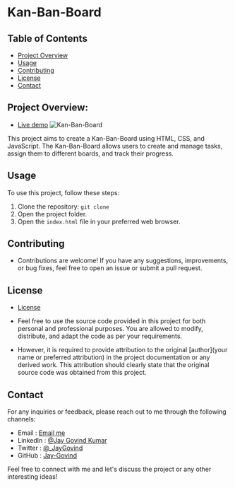 # Kan-Ban-Board

## Table of Contents
- [Project Overview](#project-overview)
- [Usage](#usage)
- [Contributing](#contributing)
- [License](#license)
- [Contact](#contact)

## Project Overview: 
- [Live demo](https://jay-govind-kumar.github.io/chai-cohort/projects/Kan-Ban-Board/)
 ![Kan-Ban-Board]()

This project aims to create a Kan-Ban-Board using HTML, CSS, and JavaScript. The Kan-Ban-Board allows users to create and manage tasks, assign them to different boards, and track their progress.


## Usage
To use this project, follow these steps:

1. Clone the repository: `git clone `
2. Open the project folder.
3. Open the `index.html` file in your preferred web browser.


## Contributing
- Contributions are welcome! If you have any suggestions, improvements, or bug fixes, feel free to open an issue or submit a pull request.


## License
- [License](./LICENSE)
- Feel free to use the source code provided in this project for both personal and professional purposes. You are allowed to modify, distribute, and adapt the code as per your requirements.

- However, it is required to provide attribution to the original [author](your name or preferred attribution) in the project documentation or any derived work. This attribution should clearly state that the original source code was obtained from this project.


## Contact
For any inquiries or feedback, please reach out to me through the following channels:

- Email     : [Email me](mailto:govind.iq@gmail.com)
- LinkedIn  : [@Jay Govind Kumar](https://www.linkedin.com/in/govind-jay)
- Twitter   : [@_JayGovind](https://twitter.com/_JayGovind)
- GitHub    : [Jay-Govind](https://www.github.com/Jay-Govind-Kumar)



Feel free to connect with me and let's discuss the project or any other interesting ideas!